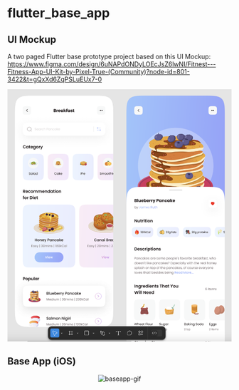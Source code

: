 # flutter_base_app


## UI Mockup
A two paged Flutter base prototype project based on this UI Mockup: https://www.figma.com/design/6uNAPdONDyLOEcJsZ6lwNI/Fitnest---Fitness-App-UI-Kit-by-Pixel-True-(Community)?node-id=801-3422&t=gQxXd6ZqPSLuEUx7-0

![UI Mockup](ui_mockup.png)

## Base App (iOS)

<div align="center">

<img src="flutterbaseapp-showcase.gif" alt="baseapp-gif" width="400" />

</div>

